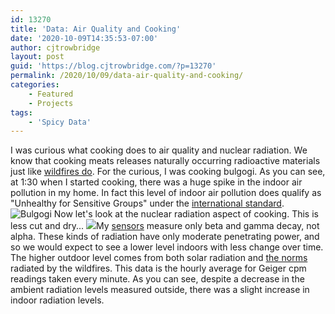 ```yaml
---
id: 13270
title: 'Data: Air Quality and Cooking'
date: '2020-10-09T14:35:53-07:00'
author: cjtrowbridge
layout: post
guid: 'https://blog.cjtrowbridge.com/?p=13270'
permalink: /2020/10/09/data-air-quality-and-cooking/
categories:
    - Featured
    - Projects
tags:
    - 'Spicy Data'
---
```


I was curious what cooking does to air quality and nuclear radiation. We know that cooking meats releases naturally occurring radioactive materials just like [wildfires do](https://blog.cjtrowbridge.com/2020/08/25/data-nuclear-radiation-and-wildfires/). For the curious, I was cooking bulgogi. As you can see, at 1:30 when I started cooking, there was a huge spike in the indoor air pollution in my home. In fact this level of indoor air pollution does qualify as "Unhealthy for Sensitive Groups" under the [international standard](https://aqicn.org/faq/2013-09-09/revised-pm25-aqi-breakpoints/). ![Bulgogi](https://blog.cjtrowbridge.com/wp-content/uploads/2020/10/Bulgogi-1-1.png) Now let's look at the nuclear radiation aspect of cooking. This is less cut and dry... ![](https://blog.cjtrowbridge.com/wp-content/uploads/2020/10/Geiger-1-1.png)My [sensors](https://blog.cjtrowbridge.com/2020/09/11/multpurpose-apocalypse-sensors-v3/) measure only beta and gamma decay, not alpha. These kinds of radiation have only moderate penetrating power, and so we would expect to see a lower level indoors with less change over time. The higher outdoor level comes from both solar radiation and [the norms](https://blog.cjtrowbridge.com/2020/08/25/data-nuclear-radiation-and-wildfires/) radiated by the wildfires. This data is the hourly average for Geiger cpm readings taken every minute. As you can see, despite a decrease in the ambient radiation levels measured outside, there was a slight increase in indoor radiation levels.
